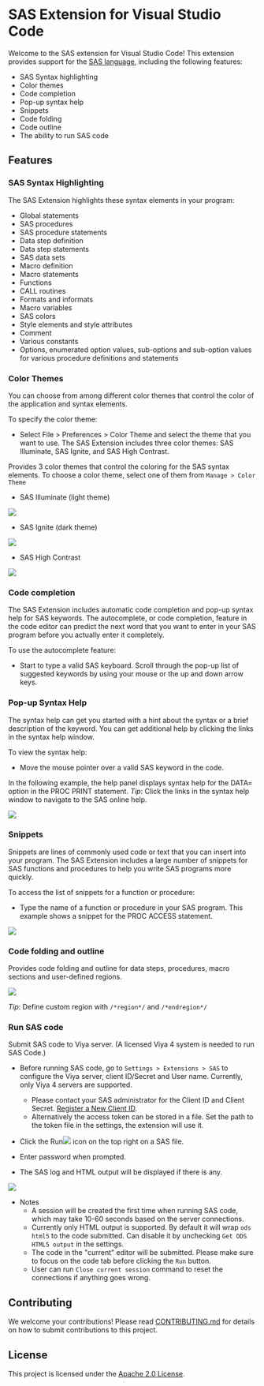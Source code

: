 # SAS Extension for Visual Studio Code

Welcome to the SAS extension for Visual Studio Code! This extension provides support for the [SAS language](https://go.documentation.sas.com/doc/en/pgmsascdc/9.4_3.5/lrcon/titlepage.htm), including the following features:
- SAS Syntax highlighting
- Color themes
- Code completion
- Pop-up syntax help
- Snippets
- Code folding 
- Code outline
- The ability to run SAS code



## Features

### SAS Syntax Highlighting

The SAS Extension highlights these syntax elements in your program:
- Global statements 
- SAS procedures 
- SAS procedure statements 
- Data step definition 
- Data step statements 
- SAS data sets 
- Macro definition 
- Macro statements 
- Functions 
- CALL routines 
- Formats and informats 
- Macro variables 
- SAS colors 
- Style elements and style attributes 
- Comment 
- Various constants 
- Options, enumerated option values, sub-options and sub-option values for various procedure definitions and statements


### Color Themes
You can choose from among different color themes that control the color of the application and syntax elements.

To specify the color theme:

- Select File > Preferences > Color Theme and select the theme that you want to use.  The SAS Extension includes three color themes:  SAS Illuminate, SAS Ignite, and SAS High Contrast.

Provides 3 color themes that control the coloring for the SAS syntax elements. To choose a color theme, select one of them from `Manage > Color Theme`

- SAS Illuminate (light theme)

<img src="doc/images/Illuminate.PNG"/>

- SAS Ignite (dark theme)

<img src="doc/images/Ignite.PNG"/>

- SAS High Contrast

<img src="doc/images/HighContrast.PNG"/>

### Code completion

The SAS Extension includes automatic code completion and pop-up syntax help for SAS keywords.  The autocomplete, or code completion, feature in the code editor can predict the next word that you want to enter in your SAS program before you actually enter it completely.
 
To use the autocomplete feature: 
- Start to type a valid SAS keyboard. Scroll through the pop-up list of suggested keywords by using your mouse or the up and down arrow keys.  

### Pop-up Syntax Help
The syntax help can get you started with a hint about the syntax or a brief description of the keyword. You can get additional help by clicking the links in the syntax help window.

To view the syntax help:
- Move the mouse pointer over a valid SAS keyword in the code. 

In the following example, the help panel displays syntax help for the DATA= option in the PROC PRINT statement. 
_Tip_: Click the links in the syntax help window to navigate to the SAS online help. 

<img src="doc/images/CodeCompletion.PNG"/>

### Snippets

Snippets are lines of commonly used code or text that you can insert into your program. The SAS Extension includes a large number of snippets for SAS functions and procedures to help you write SAS programs more quickly. 

To access the list of snippets for a function or procedure:
- Type the name of a function or procedure in your SAS program.  This example shows a snippet for the PROC ACCESS statement. 
<img src="doc/images/Snippets.PNG"/>

### Code folding and outline

Provides code folding and outline for data steps, procedures, macro sections and user-defined regions.

<img src="doc/images/Folding.PNG"/>

_Tip_: Define custom region with `/*region*/` and `/*endregion*/`

### Run SAS code

Submit SAS code to Viya server. (A licensed Viya 4 system is needed to run SAS Code.)

- Before running SAS code, go to `Settings > Extensions > SAS` to configure the Viya server, client ID/Secret and User name. Currently, only Viya 4 servers are supported.

  - Please contact your SAS administrator for the Client ID and Client Secret. [Register a New Client ID](https://go.documentation.sas.com/doc/en/sasadmincdc/v_019/calauthmdl/p1gq6q7zzt52win1jwhc2b5kuc1z.htm#n0brttsp1nuzzkn1njvr535txk86).
  - Alternatively the access token can be stored in a file. Set the path to the token file in the settings, the extension will use it.

- Click the Run<img src="icons/light/submitSASCode.svg"/> icon on the top right on a SAS file.
- Enter password when prompted.
- The SAS log and HTML output will be displayed if there is any.

<img src="doc/images/RunResult.PNG"/>

- Notes
  - A session will be created the first time when running SAS code, which may take 10-60 seconds based on the server connections.
  - Currently only HTML output is supported. By default it will wrap `ods html5` to the code submitted. Can disable it by unchecking `Get ODS HTML5 output` in the settings.
  - The code in the "current" editor will be submitted. Please make sure to focus on the code tab before clicking the `Run` button.
  - User can run `Close current session` command to reset the connections if anything goes wrong.

## Contributing

We welcome your contributions! Please read [CONTRIBUTING.md](CONTRIBUTING.md) for details on how to submit contributions to this project.

## License

This project is licensed under the [Apache 2.0 License](LICENSE).

